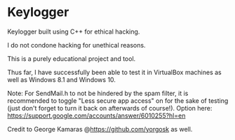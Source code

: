 # Keylogger

Keylogger built using C++ for ethical hacking.

I do not condone hacking for unethical reasons. 

This is a purely educational project and tool.

Thus far, I have successfully been able to test it in VirtualBox machines as well as Windows 8.1 and Windows 10.

Note: For SendMail.h to not be hindered by the spam filter, it is recommended to toggle "Less secure app access" on for the sake of testing (just don't forget to turn it back on afterwards of course!).
Option here: https://support.google.com/accounts/answer/6010255?hl=en

Credit to George Kamaras @https://github.com/yorgosk as well.


